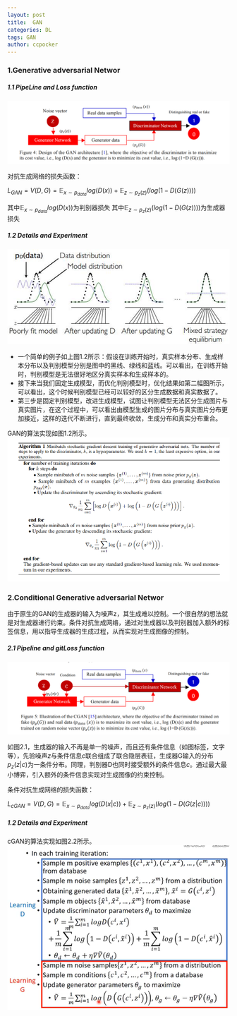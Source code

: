 ```yaml
---
layout: post
title:  GAN
categories: DL
tags: GAN
author: ccpocker
---
```


### 1.Generative adversarial Networ

##### 1.1 PipeLine and Loss function
![图1.1：GAN结构图](https://raw.githubusercontent.com/ccpocker/my_img/master/GAN-pipeline.png)


对抗生成网络的损失函数：

$L_{GAN}=V(D,G)=\mathbb{E}_{x\sim p_{data}}log(D(x))+\mathbb{E}_{z\sim p_z(z)}(log(1-D(G(z))))$

其中$\mathbb{E}_{x\sim p_{data}}log(D(x))$为判别器损失
其中$\mathbb{E}_{z\sim p_z(z)}(log(1-D(G(z))))$为生成器损失

##### 1.2 Details and Experiment

![图1.2：GAN训练过程](https://raw.githubusercontent.com/ccpocker/my_img/master/GAN-training.jpg)
- 一个简单的例子如上图1.2所示：假设在训练开始时，真实样本分布、生成样本分布以及判别模型分别是图中的黑线、绿线和蓝线。可以看出，在训练开始时，判别模型是无法很好地区分真实样本和生成样本的。
- 接下来当我们固定生成模型，而优化判别模型时，优化结果如第二幅图所示，可以看出，这个时候判别模型已经可以较好的区分生成数据和真实数据了。
- 第三步是固定判别模型，改进生成模型，试图让判别模型无法区分生成图片与真实图片，在这个过程中，可以看出由模型生成的图片分布与真实图片分布更加接近，这样的迭代不断进行，直到最终收敛，生成分布和真实分布重合。

GAN的算法实现如图1.2所示。
![图1.2：GAN算法实现](https://raw.githubusercontent.com/ccpocker/my_img/master/GAN-algorithm.png)

### 2.Conditional Generative adversarial Networ
由于原生的GAN的生成器的输入为噪声z，其生成难以控制。一个很自然的想法就是对生成器进行约束。条件对抗生成网络，通过对生成器以及判别器加入额外的标签信息，用以指导生成器的生成过程，从而实现对生成图像的控制。

##### 2.1 Pipeline and gitLoss function
![图2.1：cGAN结构图](https://raw.githubusercontent.com/ccpocker/my_img/master/cGAN-pipeline.png)

如图2.1，生成器的输入不再是单一的噪声，而且还有条件信息（如图标签，文字等），先验噪声$z$与条件信息$c$联合组成了联合隐层表征，生成器G输入的分布$p_z(z|c)$为一条件分布。同理，判别器D也同时接受额外的条件信息$c$。通过最大最小博弈，引入额外的条件信息实现对生成图像的约束控制。

条件对抗生成网络的损失函数：

$L_{cGAN}=V(D,G)=\mathbb{E}_{x\sim p_{data}}log(D(x|c))+\mathbb{E}_{z\sim p_z(z)}(log(1-D(G(z|c))))$
##### 1.2 Details and Experiment
cGAN的算法实现如图2.2所示。
![图2.2：cGAN算法实现](https://raw.githubusercontent.com/ccpocker/my_img/master/cGAN-alogrithm.png)





